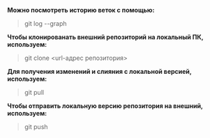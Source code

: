 **Можно посмотреть историю веток с помощью:**
>git log --graph

**Чтобы клонированать внешний репозиторий на
локальный ПК, используем:**
>git clone <url-адрес репозитория>

**Для получения изменений и слияния с локальной версией, используем:**
>git pull

**Чтобы отправить локальную версию репозитория на внешний, используем:**
>git push